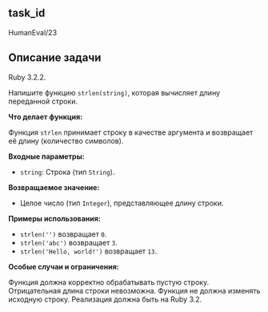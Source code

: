 ## task_id
HumanEval/23

## Описание задачи
Ruby 3.2.2.

Напишите функцию `strlen(string)`, которая вычисляет длину переданной строки.

**Что делает функция:**

Функция `strlen` принимает строку в качестве аргумента и возвращает её длину (количество символов).

**Входные параметры:**

* `string`: Строка (тип `String`).

**Возвращаемое значение:**

* Целое число (тип `Integer`), представляющее длину строки.

**Примеры использования:**

* `strlen('')` возвращает `0`.
* `strlen('abc')` возвращает `3`.
* `strlen('Hello, world!')` возвращает `13`.

**Особые случаи и ограничения:**

Функция должна корректно обрабатывать пустую строку.  Отрицательная длина строки невозможна.  Функция не должна изменять исходную строку. Реализация должна быть на Ruby 3.2.


